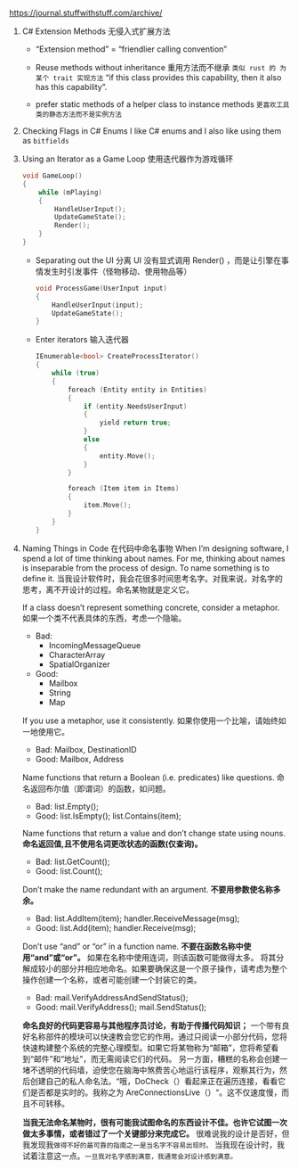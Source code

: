 https://journal.stuffwithstuff.com/archive/

1. C# Extension Methods
   无侵入式扩展方法

   - “Extension method” = “friendlier calling convention”

   - Reuse methods without inheritance
     重用方法而不继承
     `类似 rust 的 为某个 trait 实现方法`
     “if this class provides this capability, then it also has this capability”.
   - prefer static methods of a helper class to instance methods
     `更喜欢工具类的静态方法而不是实例方法`

2. Checking Flags in C# Enums
   I like C# enums and I also like using them as `bitfields`
3. Using an Iterator as a Game Loop
   使用迭代器作为游戏循环

   ```cpp
   void GameLoop()
   {
       while (mPlaying)
       {
           HandleUserInput();
           UpdateGameState();
           Render();
       }
   }
   ```

   - Separating out the UI 分离 UI
     没有显式调用 Render() ，而是让引擎在事情发生时引发事件（怪物移动、使用物品等）
     ```cpp
     void ProcessGame(UserInput input)
     {
         HandleUserInput(input);
         UpdateGameState();
     }
     ```
   - Enter iterators 输入迭代器

     ```cpp
     IEnumerable<bool> CreateProcessIterator()
     {
         while (true)
         {
             foreach (Entity entity in Entities)
             {
                 if (entity.NeedsUserInput)
                 {
                     yield return true;
                 }
                 else
                 {
                     entity.Move();
                 }
             }

             foreach (Item item in Items)
             {
                 item.Move();
             }
         }
     }
     ```

4. Naming Things in Code 在代码中命名事物
   When I’m designing software, I spend a lot of time thinking about names. For me, thinking about names is inseparable from the process of design. To name something is to define it.
   当我设计软件时，我会花很多时间思考名字。对我来说，对名字的思考，离不开设计的过程。命名某物就是定义它。

   If a class doesn’t represent something concrete, consider a metaphor.
   如果一个类不代表具体的东西，考虑一个隐喻。

   - Bad:
     - IncomingMessageQueue
     - CharacterArray
     - SpatialOrganizer
   - Good:
     - Mailbox
     - String
     - Map

   If you use a metaphor, use it consistently.
   如果你使用一个比喻，请始终如一地使用它。

   - Bad: Mailbox, DestinationID
   - Good: Mailbox, Address

   Name functions that return a Boolean (i.e. predicates) like questions.
   命名返回布尔值（即谓词）的函数，如问题。

   - Bad: list.Empty();
   - Good: list.IsEmpty();
     list.Contains(item);

   Name functions that return a value and don’t change state using nouns.
   **命名返回值,且不使用名词更改状态的函数(仅查询)。**

   - Bad: list.GetCount();
   - Good: list.Count();

   Don’t make the name redundant with an argument.
   **不要用参数使名称多余。**

   - Bad:
     list.AddItem(item);
     handler.ReceiveMessage(msg);
   - Good:
     list.Add(item);
     handler.Receive(msg);

   Don’t use “and” or “or” in a function name.
   **不要在函数名称中使用“and”或“or”。**
   如果在名称中使用连词，则该函数可能做得太多。
   将其分解成较小的部分并相应地命名。如果要确保这是一个原子操作，请考虑为整个操作创建一个名称，或者可能创建一个封装它的类。

   - Bad:
     mail.VerifyAddressAndSendStatus();
   - Good:
     mail.VerifyAddress();
     mail.SendStatus();

   **命名良好的代码更容易与其他程序员讨论，有助于传播代码知识；**
   一个带有良好名称部件的模块可以快速教会您它的作用。通过只阅读一小部分代码，您将快速构建整个系统的完整心理模型。如果它将某物称为“邮箱”，您将希望看到“邮件”和“地址”，而无需阅读它们的代码。
   另一方面，糟糕的名称会创建一堵不透明的代码墙，迫使您在脑海中煞费苦心地运行该程序，观察其行为，然后创建自己的私人命名法。“哦，DoCheck（）看起来正在遍历连接，看看它们是否都是实时的。我称之为 AreConnectionsLive（）“。这不仅速度慢，而且不可转移。

   **当我无法命名某物时，很有可能我试图命名的东西设计不佳。也许它试图一次做太多事情，或者错过了一个关键部分来完成它。**
   很难说我的设计是否好，但我发现我`做得不好的最可靠的指南之一是当名字不容易出现时。`
   当我现在设计时，我试着注意这一点。`一旦我对名字感到满意，我通常会对设计感到满意。`
